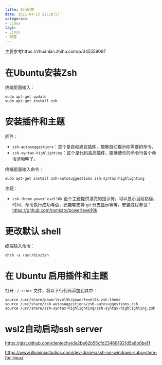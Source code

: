 ```yaml
---
title: Zsh配置
date: 2021-04-15 22:18:57
categories:
- Linux
tags:
- Linux
- 配置
---
```



主要参考https://zhuanlan.zhihu.com/p/345559097

#  在Ubuntu安装Zsh

终端里面输入：

```shell
sudo apt-get update
sudo apt-get install zsh
```

# 安装插件和主题

插件：

- `zsh-autosuggestions`：这个是自动建议插件，能够自动提示你需要的命令。
- `zsh-syntax-highlighting`：这个是代码高亮插件，能够使你的命令行各个命令清晰明了。

终端里面输入命令：

```shell
sudo apt-get install zsh-autosuggestions zsh-syntax-highlighting
```

主题：

- `zsh-theme-powerlevel10k` 这个主题提供漂亮的提示符，可以显示当前路径、时间、命令执行成功与否，还能够支持 git 分支显示等等。安装过程参见：https://github.com/romkatv/powerlevel10k

# 更改默认 shell

终端输入命令：

```shell
chsh -s /usr/bin/zsh
```

# 在 Ubuntu 启用插件和主题

打开 `~/.zshrc` 文件，将以下行代码添加到其中：

```text
source /usr/share/powerlevel9k/powerlevel9k.zsh-theme
source /usr/share/zsh-autosuggestions/zsh-autosuggestions.zsh
source /usr/share/zsh-syntax-highlighting/zsh-syntax-highlighting.zsh
```

# wsl2自动启动ssh server

https://gist.github.com/dentechy/de2be62b55cfd234681921d5a8b6be11

https://www.illuminiastudios.com/dev-diaries/ssh-on-windows-subsystem-for-linux/
